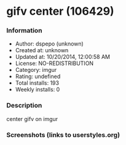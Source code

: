 # gifv center (106429)

### Information
- Author: dspepo (unknown)
- Created at: unknown
- Updated at: 10/20/2014, 12:00:58 AM
- License: NO-REDISTRIBUTION
- Category: imgur
- Rating: undefined
- Total installs: 193
- Weekly installs: 0


### Description
center gifv on imgur


### Screenshots (links to userstyles.org)



